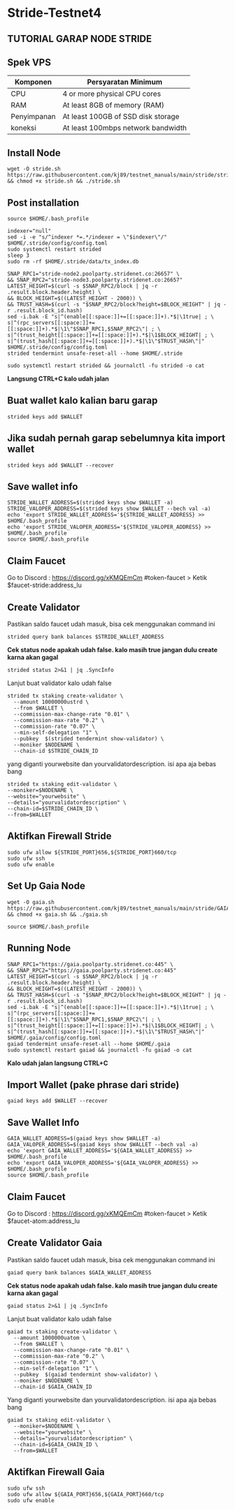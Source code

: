 # Stride-Testnet4
## TUTORIAL GARAP NODE STRIDE

## Spek VPS

|  Komponen |  Persyaratan Minimum |
| ------------ | ------------ |
| CPU  | 4 or more physical CPU cores  |
| RAM | At least 8GB of memory (RAM) |
| Penyimpanan  | At least 100GB of SSD disk storage |
| koneksi | At least 100mbps network bandwidth |

## Install Node

```
wget -O stride.sh https://raw.githubusercontent.com/kj89/testnet_manuals/main/stride/stride.sh && chmod +x stride.sh && ./stride.sh
```

## Post installation

```
source $HOME/.bash_profile
```

```
indexer="null"
sed -i -e "s/^indexer *=.*/indexer = \"$indexer\"/" $HOME/.stride/config/config.toml
sudo systemctl restart strided
sleep 3
sudo rm -rf $HOME/.stride/data/tx_index.db
```

```
SNAP_RPC1="stride-node2.poolparty.stridenet.co:26657" \
&& SNAP_RPC2="stride-node3.poolparty.stridenet.co:26657"
LATEST_HEIGHT=$(curl -s $SNAP_RPC2/block | jq -r .result.block.header.height) \
&& BLOCK_HEIGHT=$((LATEST_HEIGHT - 2000)) \
&& TRUST_HASH=$(curl -s "$SNAP_RPC2/block?height=$BLOCK_HEIGHT" | jq -r .result.block_id.hash)
sed -i.bak -E "s|^(enable[[:space:]]+=[[:space:]]+).*$|\1true| ; \
s|^(rpc_servers[[:space:]]+=[[:space:]]+).*$|\1\"$SNAP_RPC1,$SNAP_RPC2\"| ; \
s|^(trust_height[[:space:]]+=[[:space:]]+).*$|\1$BLOCK_HEIGHT| ; \
s|^(trust_hash[[:space:]]+=[[:space:]]+).*$|\1\"$TRUST_HASH\"|" $HOME/.stride/config/config.toml
strided tendermint unsafe-reset-all --home $HOME/.stride
```

```
sudo systemctl restart strided && journalctl -fu strided -o cat
```
**Langsung CTRL+C kalo udah jalan**

## Buat wallet kalo kalian baru garap

```
strided keys add $WALLET
```

## Jika sudah pernah garap sebelumnya kita import wallet

```
strided keys add $WALLET --recover
```

## Save wallet info

```
STRIDE_WALLET_ADDRESS=$(strided keys show $WALLET -a)
STRIDE_VALOPER_ADDRESS=$(strided keys show $WALLET --bech val -a)
echo 'export STRIDE_WALLET_ADDRESS='${STRIDE_WALLET_ADDRESS} >> $HOME/.bash_profile
echo 'export STRIDE_VALOPER_ADDRESS='${STRIDE_VALOPER_ADDRESS} >> $HOME/.bash_profile
source $HOME/.bash_profile
```

## Claim Faucet

Go to Discord : https://discord.gg/xKMQEmCm
#token-faucet > Ketik $faucet-stride:address_lu

## Create Validator

Pastikan saldo faucet udah masuk, bisa cek menggunakan command ini

```
strided query bank balances $STRIDE_WALLET_ADDRESS
```

**Cek status node apakah udah false. kalo masih true jangan dulu create karna akan gagal**

```
strided status 2>&1 | jq .SyncInfo
```

Lanjut buat validator kalo udah false

```
strided tx staking create-validator \
  --amount 10000000ustrd \
  --from $WALLET \
  --commission-max-change-rate "0.01" \
  --commission-max-rate "0.2" \
  --commission-rate "0.07" \
  --min-self-delegation "1" \
  --pubkey  $(strided tendermint show-validator) \
  --moniker $NODENAME \
  --chain-id $STRIDE_CHAIN_ID
  ```
  
  yang diganti yourwebsite dan yourvalidatordescription. isi apa aja bebas bang
  
  ```
  strided tx staking edit-validator \
  --moniker=$NODENAME \
  --website="yourwebsite" \
  --details="yourvalidatordescription" \
  --chain-id=$STRIDE_CHAIN_ID \
  --from=$WALLET
  ```
  
  ## Aktifkan Firewall Stride
  
  ```
  sudo ufw allow ${STRIDE_PORT}656,${STRIDE_PORT}660/tcp
  sudo ufw ssh
  sudo ufw enable
  ```
  
## Set Up Gaia Node

```
wget -O gaia.sh https://raw.githubusercontent.com/kj89/testnet_manuals/main/stride/GAIA/gaia.sh && chmod +x gaia.sh && ./gaia.sh
```

```
source $HOME/.bash_profile
```

## Running Node

```
SNAP_RPC1="https://gaia.poolparty.stridenet.co:445" \
&& SNAP_RPC2="https://gaia.poolparty.stridenet.co:445"
LATEST_HEIGHT=$(curl -s $SNAP_RPC2/block | jq -r .result.block.header.height) \
&& BLOCK_HEIGHT=$((LATEST_HEIGHT - 2000)) \
&& TRUST_HASH=$(curl -s "$SNAP_RPC2/block?height=$BLOCK_HEIGHT" | jq -r .result.block_id.hash)
sed -i.bak -E "s|^(enable[[:space:]]+=[[:space:]]+).*$|\1true| ; \
s|^(rpc_servers[[:space:]]+=[[:space:]]+).*$|\1\"$SNAP_RPC1,$SNAP_RPC2\"| ; \
s|^(trust_height[[:space:]]+=[[:space:]]+).*$|\1$BLOCK_HEIGHT| ; \
s|^(trust_hash[[:space:]]+=[[:space:]]+).*$|\1\"$TRUST_HASH\"|" $HOME/.gaia/config/config.toml
gaiad tendermint unsafe-reset-all --home $HOME/.gaia
sudo systemctl restart gaiad && journalctl -fu gaiad -o cat
```

**Kalo udah jalan langsung CTRL+C**

## Import Wallet (pake phrase dari stride)

```
gaiad keys add $WALLET --recover
```

## Save Wallet Info

```
GAIA_WALLET_ADDRESS=$(gaiad keys show $WALLET -a)
GAIA_VALOPER_ADDRESS=$(gaiad keys show $WALLET --bech val -a)
echo 'export GAIA_WALLET_ADDRESS='${GAIA_WALLET_ADDRESS} >> $HOME/.bash_profile
echo 'export GAIA_VALOPER_ADDRESS='${GAIA_VALOPER_ADDRESS} >> $HOME/.bash_profile
source $HOME/.bash_profile
```

## Claim Faucet

Go to Discord : https://discord.gg/xKMQEmCm #token-faucet > Ketik $faucet-atom:address_lu

## Create Validator Gaia

Pastikan saldo faucet udah masuk, bisa cek menggunakan command ini

```
gaiad query bank balances $GAIA_WALLET_ADDRESS
```

**Cek status node apakah udah false. kalo masih true jangan dulu create karna akan gagal**

```
gaiad status 2>&1 | jq .SyncInfo
```

Lanjut buat validator kalo udah false

```
gaiad tx staking create-validator \
  --amount 1000000uatom \
  --from $WALLET \
  --commission-max-change-rate "0.01" \
  --commission-max-rate "0.2" \
  --commission-rate "0.07" \
  --min-self-delegation "1" \
  --pubkey  $(gaiad tendermint show-validator) \
  --moniker $NODENAME \
  --chain-id $GAIA_CHAIN_ID
```

Yang diganti yourwebsite dan yourvalidatordescription. isi apa aja bebas bang

```
gaiad tx staking edit-validator \
  --moniker=$NODENAME \
  --website="yourwebsite" \
  --details="yourvalidatordescription" \
  --chain-id=$GAIA_CHAIN_ID \
  --from=$WALLET
  ```

## Aktifkan Firewall Gaia

```
sudo ufw ssh
sudo ufw allow ${GAIA_PORT}656,${GAIA_PORT}660/tcp
sudo ufw enable
```
